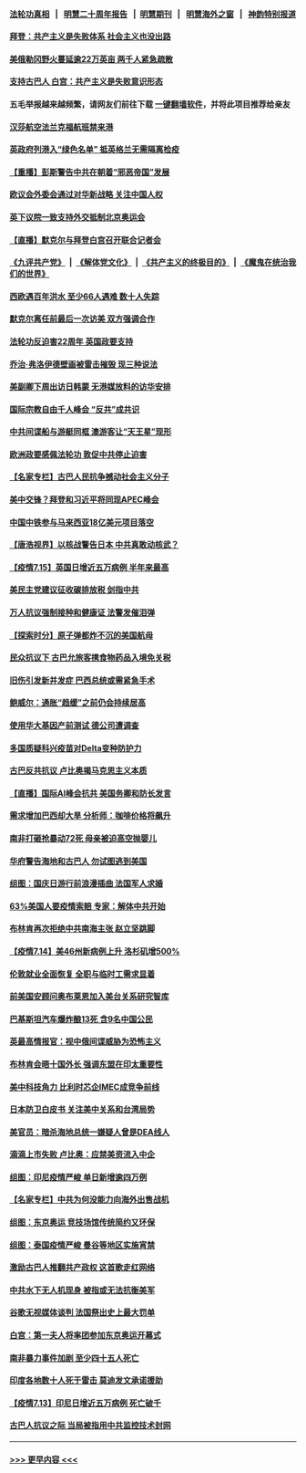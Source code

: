#### [法轮功真相](https://github.com/gfw-breaker/truth/blob/master/README.md?t=0) &nbsp;&nbsp;|&nbsp;&nbsp; [明慧二十周年报告](https://github.com/gfw-breaker/mh-reports/blob/master/README.md?t=0) &nbsp;&nbsp;|&nbsp;&nbsp;[明慧期刊](https://github.com/gfw-breaker/mh-qikan) &nbsp;&nbsp;|&nbsp;&nbsp; [明慧海外之窗](https://github.com/gfw-breaker/mh-news/blob/master/README.md?t=0) &nbsp;&nbsp;|&nbsp;&nbsp; [神韵特别报道](https://github.com/gfw-breaker/mh-news/blob/master/shenyun.md?t=0)
#### [拜登：共产主义是失败体系 社会主义也没出路](../pages/nsc418/n13092437.md?t=07161401) 
#### [美俄勒冈野火蔓延逾22万英亩 两千人紧急疏散](../pages/nsc418/n13092359.md?t=07161401) 
#### [支持古巴人 白宫：共产主义是失败意识形态](../pages/nsc418/n13092185.md?t=07161401) 
#### 五毛举报越来越频繁，请网友们前往下载 [一键翻墙软件](https://github.com/gfw-breaker/ssr-accounts)，并将此项目推荐给亲友
#### [汉莎航空法兰克福航班禁来港](../pages/nsc418/n13092335.md?t=07161401) 
#### [英政府列港入“绿色名单” 抵英格兰无需隔离检疫](../pages/nsc418/n13092283.md?t=07161401) 
#### [【重播】彭斯警告中共在朝着“邪恶帝国”发展](../pages/nsc418/n13088875.md?t=07161401) 
#### [欧议会外委会通过对华新战略 关注中国人权](../pages/nsc418/n13091868.md?t=07161401) 
#### [英下议院一致支持外交抵制北京奥运会](../pages/nsc418/n13091884.md?t=07161401) 
#### [【直播】默克尔与拜登白宫召开联合记者会](../pages/nsc418/n13091984.md?t=07161401) 
#### [《九评共产党》](https://github.com/begood0513/9ping.md/blob/master/README.md) &nbsp;|&nbsp; [《解体党文化》](../../../../jtdwh.md/blob/master/README.md)  &nbsp;|&nbsp; [《共产主义的终极目的》](../../../../gczydzjmd.md/blob/master/README.md) &nbsp;|&nbsp; [《魔鬼在统治我们的世界》](../../../../mgztzwmdsj.md/blob/master/README.md) 
#### [西欧遇百年洪水 至少66人遇难 数十人失踪](../pages/nsc418/n13090843.md?t=07161401) 
#### [默克尔离任前最后一次访美 双方强调合作](../pages/nsc418/n13091791.md?t=07161401) 
#### [法轮功反迫害22周年 英国政要支持](../pages/nsc418/n13091349.md?t=07161401) 
#### [乔治‧弗洛伊德壁画被雷击摧毁 现三种说法](../pages/nsc418/n13091488.md?t=07161401) 
#### [美副卿下周出访日韩蒙 无港媒放料的访华安排](../pages/nsc418/n13091742.md?t=07161401) 
#### [国际宗教自由千人峰会 “反共”成共识](../pages/nsc418/n13091403.md?t=07161401) 
#### [中共间谍船与游艇同框 澳游客让“天王星”现形](../pages/nsc418/n13091449.md?t=07161401) 
#### [欧洲政要感佩法轮功 敦促中共停止迫害](../pages/nsc418/n13090743.md?t=07161401) 
#### [【名家专栏】古巴人民抗争撼动社会主义分子](../pages/nsc418/n13091074.md?t=07161401) 
#### [美中交锋？拜登和习近平将同现APEC峰会](../pages/nsc418/n13091246.md?t=07161401) 
#### [中国中铁参与马来西亚18亿美元项目落空](../pages/nsc418/n13091262.md?t=07161401) 
#### [【唐浩视界】以核战警告日本 中共真敢动核武？](../pages/nsc418/n13090771.md?t=07161401) 
#### [【疫情7.15】英国日增近五万病例 半年来最高](../pages/nsc418/n13090498.md?t=07161401) 
#### [美民主党建议征收碳排放税 剑指中共](../pages/nsc418/n13090773.md?t=07161401) 
#### [万人抗议强制接种和健康证 法警发催泪弹](../pages/nsc418/n13090673.md?t=07161401) 
#### [【探索时分】原子弹都炸不沉的美国航母](../pages/nsc418/n13084764.md?t=07161401) 
#### [民众抗议下 古巴允旅客携食物药品入境免关税](../pages/nsc418/n13090221.md?t=07161401) 
#### [旧伤引发新并发症 巴西总统或需紧急手术](../pages/nsc418/n13089633.md?t=07161401) 
#### [鲍威尔：通胀“趋缓”之前仍会持续居高](../pages/nsc418/n13089277.md?t=07161401) 
#### [使用华大基因产前测试 德公司遭调查](../pages/nsc418/n13089175.md?t=07161401) 
#### [多国质疑科兴疫苗对Delta变种防护力](../pages/nsc418/n13089147.md?t=07161401) 
#### [古巴反共抗议 卢比奥揭马克思主义本质](../pages/nsc418/n13089106.md?t=07161401) 
#### [【直播】国际AI峰会抗共 美国务卿和防长发言](../pages/nsc418/n13089020.md?t=07161401) 
#### [需求增加巴西却大旱 分析师：咖啡价格将飙升](../pages/nsc418/n13088863.md?t=07161401) 
#### [南非打砸抢暴动72死 母亲被迫高空抛婴儿](../pages/nsc418/n13088915.md?t=07161401) 
#### [华府警告海地和古巴人 勿试图逃到美国](../pages/nsc418/n13088680.md?t=07161401) 
#### [组图：国庆日游行前浪漫插曲 法国军人求婚](../pages/nsc418/n13088568.md?t=07161401) 
#### [63%美国人要疫情索赔 专家：解体中共开始](../pages/nsc418/n13088738.md?t=07161401) 
#### [布林肯再次拒绝中共南海主张 赵立坚跳脚](../pages/nsc418/n13088630.md?t=07161401) 
#### [【疫情7.14】美46州新病例上升 洛杉矶增500%](../pages/nsc418/n13088210.md?t=07161401) 
#### [伦敦就业全面恢复 全职与临时工需求显着](../pages/nsc418/n13087625.md?t=07161401) 
#### [前美国安顾问奥布莱恩加入美台关系研究智库](../pages/nsc418/n13087914.md?t=07161401) 
#### [巴基斯坦汽车爆炸酿13死 含9名中国公民](../pages/nsc418/n13087915.md?t=07161401) 
#### [英最高情报官：视中俄间谍威胁为恐怖主义](../pages/nsc418/n13087657.md?t=07161401) 
#### [布林肯会晤十国外长 强调东盟在印太重要性](../pages/nsc418/n13087385.md?t=07161401) 
#### [美中科技角力 比利时芯企IMEC成竞争前线](../pages/nsc418/n13086846.md?t=07161401) 
#### [日本防卫白皮书 关注美中关系和台湾局势](../pages/nsc418/n13086796.md?t=07161401) 
#### [美官员：暗杀海地总统一嫌疑人曾是DEA线人](../pages/nsc418/n13087057.md?t=07161401) 
#### [滴滴上市失败 卢比奥：应禁美资流入中企](../pages/nsc418/n13086604.md?t=07161401) 
#### [组图：印尼疫情严峻 单日新增逾四万例](../pages/nsc418/n13085957.md?t=07161401) 
#### [【名家专栏】中共为何没能力向海外出售战机](../pages/nsc418/n13086154.md?t=07161401) 
#### [组图：东京奥运 竞技场馆传统简约又环保](../pages/nsc418/n13085345.md?t=07161401) 
#### [组图：泰国疫情严峻 曼谷等地区实施宵禁](../pages/nsc418/n13085736.md?t=07161401) 
#### [激励古巴人推翻共产政权 这首歌走红网络](../pages/nsc418/n13086611.md?t=07161401) 
#### [中共水下无人机现身 被指或无法抗衡美军](../pages/nsc418/n13086338.md?t=07161401) 
#### [谷歌无视媒体谈判 法国祭出史上最大罚单](../pages/nsc418/n13086267.md?t=07161401) 
#### [白宫：第一夫人将率团参加东京奥运开幕式](../pages/nsc418/n13086389.md?t=07161401) 
#### [南非暴力事件加剧 至少四十五人死亡](../pages/nsc418/n13086265.md?t=07161401) 
#### [印度各地数十人死于雷击 莫迪发文承诺援助](../pages/nsc418/n13085574.md?t=07161401) 
#### [【疫情7.13】印尼日增近五万病例 死亡破千](../pages/nsc418/n13085637.md?t=07161401) 
#### [古巴人抗议之际 当局被指用中共监控技术封网](../pages/nsc418/n13085655.md?t=07161401) 

----
#### [ >>> 更早内容 <<< ](../indexes/nsc418-earlier.md)
